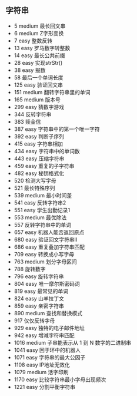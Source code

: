 

## 字符串

* 5 medium 最长回文串
* 6 medium Z字形变换
* 7 easy 整数反转
* 13 easy 罗马数字转整数
* 14 easy 最长公共前缀
* 28 easy 实现strStr()
* 38 easy 报数
* 58 最后一个单词长度
* 125 easy 验证回文串
* 151 medium 翻转字符串里的单词
* 165 medium 版本号
* 299 easy 猜数字游戏
* 344 反转字符串
* 383 赎金信
* 387 easy 字符串中的第一个唯一字符
* 392 easy 判断子序列
* 415 easy 字符串相加
* 434 easy 字符串中的单词数
* 443 easy 压缩字符串
* 459 easy 重复的子字符串
* 482 easy 秘钥格式化
* 520 检测大写字母
* 521 最长特殊序列
* 539 medium 最小时间差
* 541 easy 反转字符串2
* 551 easy 学生出勤记录1
* 553 medium 最优除法
* 557 反转字符串中的单词
* 657 easy 机器人能否返回原点
* 680 easy 验证回文字符串Ⅱ
* 686 easy 重复叠加字符串匹配
* 709 easy 转换成小写字母
* 763 medium 划分字母区间
* 788 旋转数字
* 796 easy 旋转字符串
* 804 easy 唯一摩尔斯密码词
* 819 easy 最常见的单词
* 824 easy 山羊拉丁文
* 859 easy 亲密字符串
* 890 medium 查找和替换模式
* 917 仅仅反转字母
* 929 easy 独特的电子邮件地址
* 942 easy 增减字符串匹配
* 1016 medium 子串能表示从 1 到 N 数字的二进制串
* 1041 easy 困于环中的机器人
* 1071 easy 字符串的最大公因子
* 1108 easy IP地址无效化
* 1079 medium 活字印刷
* 1170 easy 比较字符串最小字母出现频次
* 1221 easy 分割平衡字符串